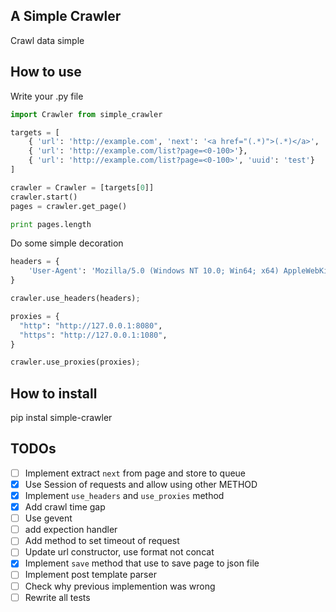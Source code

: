 ## A Simple Crawler  
Crawl data simple  

## How to use  
Write your .py file    
```python  
import Crawler from simple_crawler  

targets = [
    { 'url': 'http://example.com', 'next': '<a href="(.*)">(.*)</a>', 'max': 100, 'method': 'GET'},
    { 'url': 'http://example.com/list?page=<0-100>'},
    { 'url': 'http://example.com/list?page=<0-100>', 'uuid': 'test'}
]

crawler = Crawler = [targets[0]]
crawler.start()
pages = crawler.get_page()

print pages.length
```  
Do some simple decoration  
```python  
headers = {
    'User-Agent': 'Mozilla/5.0 (Windows NT 10.0; Win64; x64) AppleWebKit/537.36 (KHTML, like Gecko) Chrome/54.0.2840.71 Safari/537.36'
}

crawler.use_headers(headers);

proxies = {
  "http": "http://127.0.0.1:8080",
  "https": "http://127.0.0.1:1080",
}

crawler.use_proxies(proxies);
```  

## How to install  
pip instal simple-crawler

## TODOs
 - [ ] Implement extract `next` from page and store to queue
 - [x] Use Session of requests and allow using other METHOD  
 - [x] Implement `use_headers` and `use_proxies` method
 - [x] Add crawl time gap
 - [ ] Use gevent
 - [ ] add expection handler
 - [ ] Add method to set timeout of request
 - [ ] Update url constructor, use format not concat
 - [x] Implement `save` method that use to save page to json file
 - [ ] Implement post template parser
 - [ ] Check why previous implemention was wrong
 - [ ] Rewrite all tests